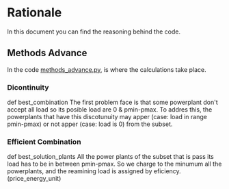 # Rationale 

In this document you can find the reasoning behind the code.

## Methods Advance

In the code [methods_advance.py](app/utils/methods_advance.py), is where the calculations take place.

### Dicontinuity

def best_combination
The first problem face is that some powerplant don't accept all load so its posible load are 0 & pmin-pmax.
To addres this, the powerplants that have this discotunuity may apper (case: load in range pmin-pmax) or not apper (case: load is 0) from the subset.

### Efficient Combination

def best_solution_plants
All the power plants of the subset that is pass its load has to be in between pmin-pmax. So we charge to the minumum all the powerplants, and the reamining load is assigned by eficiency. (price_energy_unit)
